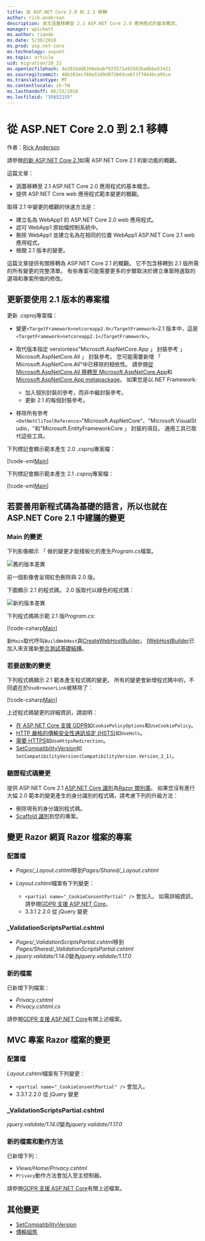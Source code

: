 ```yaml
---
title: 從 ASP.NET Core 2.0 到 2.1 移轉
author: rick-anderson
description: 本文涵蓋移轉至 2.1 ASP.NET Core 2.0 應用程式的基本概念。
manager: wpickett
ms.author: riande
ms.date: 5/30/2018
ms.prod: asp.net-core
ms.technology: aspnet
ms.topic: article
uid: migration/20_21
ms.openlocfilehash: 4e201bdd6396ebabf925571a92563ba0bba53421
ms.sourcegitcommit: 40b102ecf88e53d9d872603ce6f3f7044bca95ce
ms.translationtype: MT
ms.contentlocale: zh-TW
ms.lasthandoff: 06/15/2018
ms.locfileid: "35652155"
---
```

# <a name="migrate-from-aspnet-core-20-to-21"></a>從 ASP.NET Core 2.0 到 2.1 移轉

作者：[Rick Anderson](https://twitter.com/RickAndMSFT)

請參閱[的新 ASP.NET Core 2.1](xref:aspnetcore-2.1)如需 ASP.NET Core 2.1 的新功能的概觀。

這篇文章：

* 涵蓋移轉至 2.1 ASP.NET Core 2.0 應用程式的基本概念。
* 提供 ASP.NET Core web 應用程式範本變更的概觀。

取得 2.1 中變更的概觀的快速方法是：

* 建立名為 WebApp1 的 ASP.NET Core 2.0 web 應用程式。
* 認可 WebApp1 原始檔控制系統中。
* 刪除 WebApp1 並建立名為在相同的位置 WebApp1 ASP.NET Core 2.1 web 應用程式。
* 檢閱 2.1 版本的變更。

這篇文章提供有關移轉為 ASP.NET Core 2.1 的概觀。 它不包含移轉到 2.1 版所需的所有變更的完整清單。 有些專案可能需要更多的步驟取決於建立專案時選取的選項和專案所做的修改。

## <a name="update-the-project-file-to-use-21-versions"></a>更新要使用 2.1 版本的專案檔

更新 *.csproj*專案檔：

* 變更`<TargetFramework>netcoreapp2.0</TargetFramework>`2.1 版本中，這是`<TargetFramework>netcoreapp2.1</TargetFramework>`。
* 取代版本指定 versionless"Microsoft.AspNetCore.App 」 封裝參考 」 Microsoft.AspNetCore.All 」 封裝參考。 您可能需要新增 「 Microsoft.AspNetCore.All"中已移除的相依性。 請參閱[從 Microsoft.AspNetCore.All 移轉至 Microsoft.AspNetCore.App](xref:fundamentals/metapackage#migrate)和[Microsoft.AspNetCore.App metapackage](xref:fundamentals/metapackage-app)。 如果您是以.NET Framework:

  * 加入個別封裝的參考，而非中繼封裝參考。
  * 更新 2.1 的每個封裝參考。
* 移除所有參考`<DotNetCliToolReference>`"Microsoft.AspNetCore"、"Microsoft.VisualStudio，"和"Microsoft.EntityFrameworkCore 」 封裝的項目。 通用工具已取代這些工具。

下列標記會顯示範本產生 2.0 *.csproj*專案檔：

[!code-xml[Main](20_21/sample/WebApp20.csproj)]

下列標記會顯示範本產生 2.1 *.csproj*專案檔：

[!code-xml[Main](20_21/sample/WebApp21.csproj)]

## <a name="changes-to-take-advantage-of-the-new-code-based-idioms-that-are-recommended-in-aspnet-core-21"></a>若要善用新程式碼為基礎的語言，所以也就在 ASP.NET Core 2.1 中建議的變更

### <a name="changes-to-main"></a>Main 的變更

下列影像顯示 「 做的變更才能樣板化的產生*Program.cs*檔案。

![舊的版本差異](20_21/_static/main20.png)

前一個影像會呈現紅色刪除與 2.0 版。

下圖顯示 2.1 的程式碼。 2.0 版取代以綠色的程式碼：

![新的版本差異](20_21/_static/main21.png)

下列程式碼將示範 2.1 版*Program.cs*:

[!code-csharp[Main](20_21/sample/Program.cs?name=snippet)]

新`Main`取代呼叫`BuildWebHost`與[CreateWebHostBuilder](/dotnet/api/microsoft.aspnetcore.mvc.testing.webapplicationfactory-1.createwebhostbuilder)。 [IWebHostBuilder](/dotnet/api/microsoft.aspnetcore.hosting.iwebhostbuilder)已加入來支援新[整合測試基礎結構](xref:test/integration-tests)。

### <a name="changes-to-startup"></a>若要啟動的變更

下列程式碼顯示 2.1 範本產生程式碼的變更。 所有的變更會新增程式碼中的，不同處在於`UseBrowserLink`被移除了：

[!code-csharp[Main](20_21/sample/Startup.cs?highlight=3,4,21-26,30,42,45,47)]

上述程式碼變更的詳細資訊，請說明：

* [在 ASP.NET Core 支援 GDPR](xref:security/gdpr)如`CookiePolicyOptions`和`UseCookiePolicy`。
* [HTTP 嚴格的傳輸安全性通訊協定 (HSTS)](xref:security/enforcing-ssl#http-strict-transport-security-protocol-hsts)如`UseHsts`。
* [需要 HTTPS](xref:security/enforcing-ssl#require-https)如`UseHttpsRedirection`。
* [SetCompatibilityVersion](xref:fundamentals/startup#setcompatibilityversion)如`SetCompatibilityVersion(CompatibilityVersion.Version_2_1)`。

### <a name="changes-to-authentication-code"></a>驗證程式碼變更

提供 ASP.NET Core 2.1 [ASP.NET Core 識別](xref:security/authentication/identity)為[Razor 類別庫](xref:mvc/razor-pages/ui-class)。 如果您沒有進行大幅 2.0 範本的變更產生的身分識別的程式碼，請考慮下列的升級方法：

* 刪除現有的身分識別程式碼。
* [Scaffold 識別](xref:security/authentication/scaffold-identity)到您的專案。

## <a name="changes-to-razor-pages-projects-razor-files"></a>變更 Razor 網頁 Razor 檔案的專案

### <a name="the-layout-file"></a>配置檔

* *Pages/_Layout.cshtml*移到*Pages/Shared/_Layout.cshtml*
* *Layout.cshtml*檔案有下列變更：

  * `<partial name="_CookieConsentPartial" />` 會加入。 如需詳細資訊，請參閱[GDPR 支援 ASP.NET Core](xref:security/gdpr)。
  * 3.3.1 2.2.0 從 jQuery 變更

### <a name="validationscriptspartialcshtml"></a>_ValidationScriptsPartial.cshtml

* *Pages/_ValidationScriptsPartial.cshtml*移到*Pages/Shared/_ValidationScriptsPartial.cshtml*
* *jquery.validate/1.14.0*變為*jquery.validate/1.17.0*

### <a name="new-files"></a>新的檔案

已新增下列檔案：

* *Privacy.cshtml*
* *Privacy.cshtml.cs*

請參閱[GDPR 支援 ASP.NET Core](xref:security/gdpr)有關上述檔案。

## <a name="changes-to-mvc-projects-razor-files"></a>MVC 專案 Razor 檔案的變更

### <a name="the-layout-file"></a>配置檔

*Layout.cshtml*檔案有下列變更：

* `<partial name="_CookieConsentPartial" />` 會加入。
* 3.3.1 2.2.0 從 jQuery 變更

### <a name="validationscriptspartialcshtml"></a>_ValidationScriptsPartial.cshtml

*jquery.validate/1.14.0*變為*jquery.validate/1.17.0*

### <a name="new-files-and-action-methods"></a>新的檔案和動作方法

已新增下列：

* *Views/Home/Privacy.cshtml*
* `Privacy`動作方法會加入至主控制器。

請參閱[GDPR 支援 ASP.NET Core](xref:security/gdpr)有關上述檔案。

## <a name="additional-changes"></a>其他變更

* [SetCompatibilityVersion](xref:fundamentals/startup#setcompatibilityversion)
* [傳輸組態](xref:fundamentals/servers/kestrel#transport-configuration)
